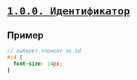 # [`1.0.0. Идентификатор`](../index.md)

## Пример

```scss
// выберет элемент по id
#id {
  font-size: 14px;
}
```
